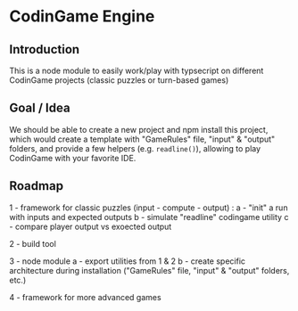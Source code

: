 # CodinGame Engine

## Introduction

This is a node module to easily work/play with typsecript on different CodinGame projects (classic puzzles or turn-based games)

## Goal / Idea

We should be able to create a new project and npm install this project, which would create a template with "GameRules" file, "input" & "output" folders, and provide a few helpers (e.g. `readline()`), allowing to play CodinGame with your favorite IDE.

## Roadmap

1 - framework for classic puzzles (input - compute - output) :
    a - "init" a run with inputs and expected outputs
    b - simulate "readline" codingame utility
    c - compare player output vs exoected output

2 - build tool

3 - node module
    a - export utilities from 1 & 2
    b - create specific architecture during installation ("GameRules" file, "input" & "output" folders, etc.)

4 - framework for more advanced games
